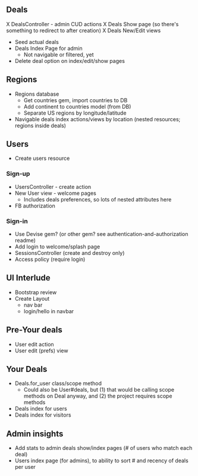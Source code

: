 ## Deals
X DealsController - admin CUD actions
X Deals Show page (so there's something to redirect to after creation)
X Deals New/Edit views
- Seed actual deals 
- Deals Index Page for admin 
  - Not navigable or filtered, yet
- Delete deal option on index/edit/show pages

## Regions
- Regions database
  - Get countries gem, import countries to DB
  - Add continent to countries model (from DB)
  - Separate US regions by longitude/latitude
- Navigable deals index actions/views by location (nested resources; regions inside deals)

## Users
- Create users resource

### Sign-up
- UsersController - create action
- New User view - welcome pages
  - Includes deals preferences, so lots of nested attributes here
- FB authorization

### Sign-in
- Use Devise gem? (or other gem? see authentication-and-authorization readme)
- Add login to welcome/splash page
- SessionsController (create and destroy only)
- Access policy (require login)

## UI Interlude
- Bootstrap review
- Create Layout
  - nav bar
  - login/hello in navbar

## Pre-Your deals
- User edit action
- User edit (prefs) view

## Your Deals
- Deals.for_user class/scope method
  - Could also be User#deals, but (1) that would be calling scope methods on Deal anyway, and (2) the project requires scope methods
- Deals index for users 
- Deals index for visitors

## Admin insights
- Add stats to admin deals show/index pages (# of users who match each deal)
- Users index page (for admins), to ability to sort # and recency of deals per user